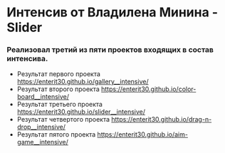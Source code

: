 # Интенсив от Владилена Минина - Slider

### Реализовал третий из пяти проектов входящих в состав интенсива.

+ Результат первого проекта https://enterit30.github.io/gallery__intensive/
+ Результат второго проекта https://enterit30.github.io/color-board__intensive/
+ Результат третьего проекта https://enterit30.github.io/slider__intensive/
+ Результат четвертого проекта https://enterit30.github.io/drag-n-drop__intensive/
+ Результат пятого проекта https://enterit30.github.io/aim-game__intensive/

